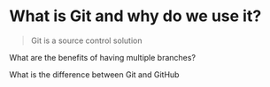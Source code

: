 # What is Git and why do we use it?

>Git is a source control solution

What are the benefits of having multiple branches?

What is the difference between Git and GitHub